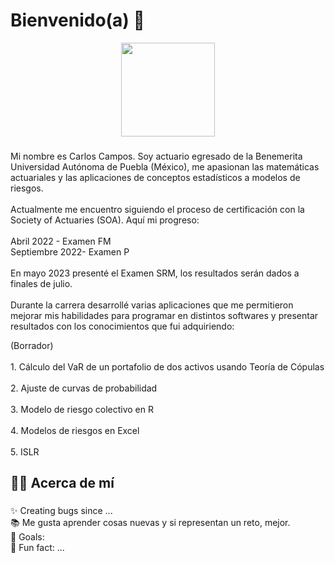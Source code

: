 <h1 align="left">Bienvenido(a) 👋</h1>

<div align="center">
  <img height="150" src="https://camo.githubusercontent.com/62da68eb62b1e5f175f7d1f0191dd89a653d7908feb22d37d4a0ab07365d6791/68747470733a2f2f6d656469612e67697068792e636f6d2f6d656469612f4d3967624264396e6244724f5475314d71782f67697068792e676966"  />
</div>


###

<p align="left">Mi nombre es Carlos Campos. Soy actuario egresado de la Benemerita Universidad Autónoma de Puebla (México), me apasionan las matemáticas actuariales y las aplicaciones de conceptos estadísticos a modelos de riesgos.<br><br>Actualmente me encuentro siguiendo el proceso de certificación con la Society of Actuaries (SOA). Aquí mi progreso:<br><br>Abril 2022 - Examen FM<br>Septiembre 2022- Examen P<br><br>En mayo 2023 presenté el Examen SRM, los resultados serán dados a finales de julio.<br><br>Durante la carrera desarrollé varias aplicaciones que me permitieron mejorar mis habilidades para programar en distintos softwares y presentar resultados con los conocimientos que fui adquiriendo:</p>

<p align="left">(Borrador)<br><br>1. Cálculo del VaR de un portafolio de dos activos usando Teoría de Cópulas<br><br>2. Ajuste de curvas de probabilidad<br><br>3. Modelo de riesgo colectivo en R<br><br>4. Modelos de riesgos en Excel<br><br>5. ISLR</p>

###

<h2 align="left"> 👩‍💻 Acerca de mí</h2>

###

<p align="left">✨ Creating bugs since ...<br>📚 Me gusta aprender cosas nuevas y si representan un reto, mejor.<br>🎯 Goals: <br>🎲 Fun fact: ...</p>

###

